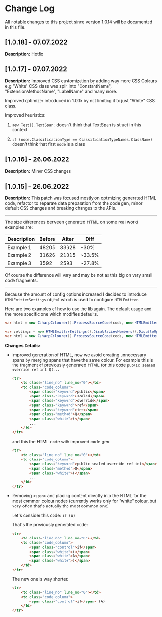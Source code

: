 # Change Log
All notable changes to this project since version 1.0.14 will be documented in this file.


## [1.0.18] - 07.07.2022
**Description:**
Hotfix

## [1.0.17] - 07.07.2022
**Description:**
Improved CSS customization by adding way more CSS Colours
e.g "White" CSS class was split into "ConstantName", "ExtensionMethodName", "LabelName" and many more.

Improved optimizer introduced in 1.0.15 by not limiting it to just "White" CSS class.

Improved heuristics:

1) `new Test().TextSpan;` doesn't think that TextSpan is struct in this context

2) `if (node.ClassificationType == ClassificationTypeNames.ClassName)` doesn't think that first `node` is a class


## [1.0.16] - 26.06.2022
**Description:**
Minor CSS changes

## [1.0.15] - 26.06.2022
**Description:**
This patch was focused mostly on optimizing generated HTML code, refactor to separate data preparation from the code gen, minor default CSS changes and breaking changes to the APIs.
_______________
The size differences between generated HTML on some real world examples are:

| Description | Before | After | Diff   |
|-------------|--------|-------|--------|
| Example 1   | 48205  | 33628 | ~30%   |
| Example 2   | 31626  | 21015 | ~33.5% |
| Example 3   | 3592   | 2593  | ~27.8% |

Of course the difference will vary and may be not as this big on very small code fragments.
_______________
Because the amount of config options increased I decided to introduce `HTMLEmitterSettings` object which is used to configure `HTMLEmitter`.

Here are two examples of how to use the lib again. The default usage and the more specific one which modifies defaults.
```csharp
var html = new CsharpColourer().ProcessSourceCode(code, new HTMLEmitter());
```
```csharp
var settings = new HTMLEmitterSettings().DisableLineNumbers().DisableOptimizations().UseCustomCSS("css");
var html = new CsharpColourer().ProcessSourceCode(code, new HTMLEmitter(settings));
```

**Changes Details:**
* Improved generation of HTML, now we avoid creating unnecessary spans by merging spans that have the same colour.
For example this is the fragment of previously generated HTML for this code `public sealed override ref int Q(...`

    ```html
	<tr>
		<td class="line_no" line_no="0"></td>
		<td class="code_column">
			<span class="keyword">public</span>
			<span class="keyword">sealed</span>
			<span class="keyword">override</span>
			<span class="keyword">ref</span>
			<span class="keyword">int</span>
			<span class="method">Q</span>
			<span class="white">(</span>
			...
		</td>
	</tr>
	```
    and this the HTML code with improved code gen
	```html
	<tr>
		<td class="line_no" line_no="0"></td>
		<td class="code_column">
			<span class="keyword">public sealed override ref int</span>
			<span class="method">Q</span>
			<span class="white">(</span>
            ...
		</td>
	</tr>
	```
	
* Removing `<span>` and placing content directly into the HTML for the most common colour nodes (currently works only for "white" colour, but very often that's actually the most common one)

    Let's consider this code: `if (A)`
    
    That's the previously generated code:
    ```html
    <tr>
    	<td class="line_no" line_no="0"></td>
    	<td class="code_column">
    		<span class="control">if</span>
    		<span class="white">(</span>
    		<span class="white">A</span>
    		<span class="white">)</span>
    	</td>
    </tr>
    ```
    The new one is way shorter:
    ```html
	<tr>
		<td class="line_no" line_no="0"></td>
		<td class="code_column">
			<span class="control">if</span> (A)
		</td>
	</tr>
	```
